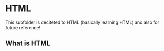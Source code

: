 # HTML

This subfolder is deciteted to HTML (basically learning HTML) and also for future reference!

## What is HTML

